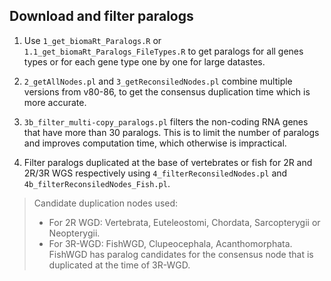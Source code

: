 ## Download and filter paralogs

1. Use  `1_get_biomaRt_Paralogs.R`  or `1.1_get_biomaRt_Paralogs_FileTypes.R` to get paralogs for all genes types or for each gene type one by one for large datastes.

2.  `2_getAllNodes.pl`  and `3_getReconsiledNodes.pl` combine multiple versions from v80-86, to get the consensus duplication time which is more accurate.

3. `3b_filter_multi-copy_paralogs.pl` filters the non-coding RNA genes that have more than 30 paralogs. This is to limit the number of paralogs  and improves computation time, which otherwise is impractical. 

4. Filter paralogs duplicated at the base of vertebrates or fish for 2R and 2R/3R WGS respectively using   `4_filterReconsiledNodes.pl` and `4b_filterReconsiledNodes_Fish.pl`.

> Candidate duplication nodes used:
> * For 2R WGD: Vertebrata, Euteleostomi, Chordata, Sarcopterygii or Neopterygii.    
> * For 3R-WGD: FishWGD, Clupeocephala, Acanthomorphata. FishWGD has paralog candidates for the consensus node that is duplicated at the time of 3R-WGD.
